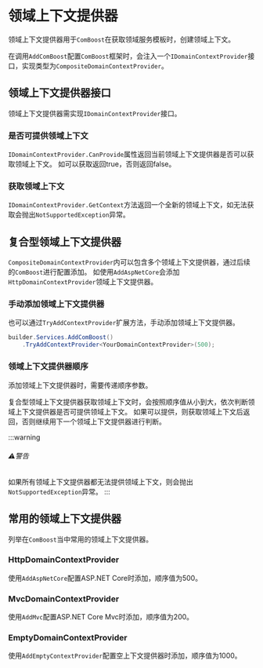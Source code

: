 ﻿# 领域上下文提供器
领域上下文提供器用于`ComBoost`在获取领域服务模板时，创建领域上下文。

在调用`AddComBoost`配置`ComBoost`框架时，会注入一个`IDomainContextProvider`接口，实现类型为`CompositeDomainContextProvider`。

## 领域上下文提供器接口
领域上下文提供器需实现`IDomainContextProvider`接口。

### 是否可提供领域上下文
`IDomainContextProvider.CanProvide`属性返回当前领域上下文提供器是否可以获取领域上下文。
如可以获取返回true，否则返回false。

### 获取领域上下文
`IDomainContextProvider.GetContext`方法返回一个全新的领域上下文，如无法获取会抛出`NotSupportedException`异常。

## 复合型领域上下文提供器
`CompositeDomainContextProvider`内可以包含多个领域上下文提供器，通过后续的`ComBoost`进行配置添加。
如使用`AddAspNetCore`会添加`HttpDomainContextProvider`领域上下文提供器。

### 手动添加领域上下文提供器
也可以通过`TryAddContextProvider`扩展方法，手动添加领域上下文提供器。

```csharp
builder.Services.AddComBoost()
    .TryAddContextProvider<YourDomainContextProvider>(500);
```

### 领域上下文提供器顺序
添加领域上下文提供器时，需要传递顺序参数。

复合型领域上下文提供器获取领域上下文时，会按照顺序值从小到大，依次判断领域上下文提供器是否可提供领域上下文。
如果可以提供，则获取领域上下文后返回，否则继续用下一个领域上下文提供器进行判断。

:::warning
###### :warning:警告
如果所有领域上下文提供器都无法提供领域上下文，则会抛出`NotSupportedException`异常。
:::

## 常用的领域上下文提供器
列举在`ComBoost`当中常用的领域上下文提供器。

### HttpDomainContextProvider
使用`AddAspNetCore`配置ASP.NET Core时添加，顺序值为500。

### MvcDomainContextProvider
使用`AddMvc`配置ASP.NET Core Mvc时添加，顺序值为200。

### EmptyDomainContextProvider
使用`AddEmptyContextProvider`配置空上下文提供器时添加，顺序值为1000。